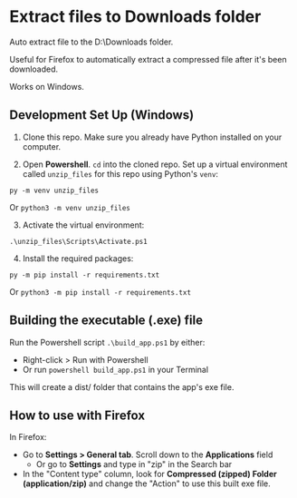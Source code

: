 # Extract files to Downloads folder

Auto extract file to the D:\Downloads folder. 

Useful for Firefox to automatically extract a compressed file after it's been downloaded.  

Works on Windows.


## Development Set Up (Windows)

1. Clone this repo. Make sure you already have Python installed on your computer.

2. Open **Powershell**. `cd` into the cloned repo. Set up a virtual environment called `unzip_files` for this repo using Python's `venv`: 

```
py -m venv unzip_files
```

Or `python3 -m venv unzip_files`

3. Activate the virtual environment:

```
.\unzip_files\Scripts\Activate.ps1
```

4. Install the required packages:

```
py -m pip install -r requirements.txt
```

Or `python3 -m pip install -r requirements.txt`


## Building the executable (.exe) file

Run the Powershell script `.\build_app.ps1` by either:

- Right-click > Run with Powershell
- Or run `powershell build_app.ps1` in your Terminal

This will create a dist/ folder that contains the app's exe file.


## How to use with Firefox

In Firefox:
- Go to **Settings > General tab**. Scroll down to the **Applications** field
  - Or go to **Settings** and type in "zip" in the Search bar
- In the "Content type" column, look for **Compressed (zipped) Folder (application/zip)** and change the "Action" to use this built exe file.
